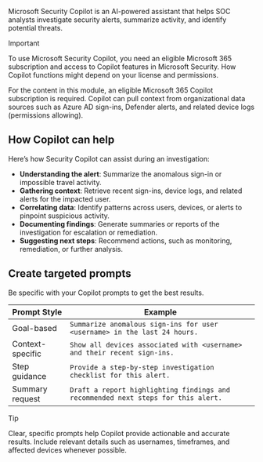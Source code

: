 Microsoft Security Copilot is an AI-powered assistant that helps SOC analysts investigate security alerts, summarize activity, and identify potential threats.

> [!IMPORTANT]
> To use Microsoft Security Copilot, you need an eligible Microsoft 365 subscription and access to Copilot features in Microsoft Security. How Copilot functions might depend on your license and permissions.

For the content in this module, an eligible Microsoft 365 Copilot subscription is required. Copilot can pull context from organizational data sources such as Azure AD sign-ins, Defender alerts, and related device logs (permissions allowing).

## How Copilot can help

Here’s how Security Copilot can assist during an investigation:

- **Understanding the alert**: Summarize the anomalous sign-in or impossible travel activity.
- **Gathering context**: Retrieve recent sign-ins, device logs, and related alerts for the impacted user.
- **Correlating data**: Identify patterns across users, devices, or alerts to pinpoint suspicious activity.
- **Documenting findings**: Generate summaries or reports of the investigation for escalation or remediation.
- **Suggesting next steps**: Recommend actions, such as monitoring, remediation, or further analysis.

## Create targeted prompts

Be specific with your Copilot prompts to get the best results.

| Prompt Style        | Example |
|--------------------|---------|
| Goal-based          | `Summarize anomalous sign-ins for user <username> in the last 24 hours.` |
| Context-specific    | `Show all devices associated with <username> and their recent sign-ins.` |
| Step guidance       | `Provide a step-by-step investigation checklist for this alert.` |
| Summary request     | `Draft a report highlighting findings and recommended next steps for this alert.` |

> [!TIP]
> Clear, specific prompts help Copilot provide actionable and accurate results. Include relevant details such as usernames, timeframes, and affected devices whenever possible.
